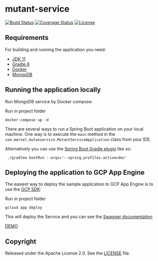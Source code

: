 # mutant-service

[![Build Status](https://travis-ci.org/estebandiazm/mutant-service.svg?branch=master)](https://travis-ci.org/estebandiazm/mutant-service)
[![Coverage Status](https://coveralls.io/repos/github/estebandiazm/mutant-service/badge.svg)](https://coveralls.io/github/estebandiazm/mutant-service)
[![License](http://img.shields.io/:license-apache-blue.svg)](http://www.apache.org/licenses/LICENSE-2.0.html)


## Requirements

For building and running the application you need:

- [JDK 11](https://www.oracle.com/java/technologies/javase/javase-jdk11-downloads.html)
- [Gradle 6](https://gradle.org/install/)
- [Docker](https://docs.docker.com/get-docker/)
- [MongoDB](https://www.mongodb.com/es)

## Running the application locally

Run MongoDB service by Docker compose:

Run in project folder
```
docker-compose up -d
```

There are several ways to run a Spring Boot application on your local machine. One way is to execute the `main` method in the `com.marvel.mutanservice.MutantServiceApplication` class from your IDE.

Alternatively you can use the [Spring Boot Gradle plugin](https://docs.spring.io/spring-boot/docs/current/gradle-plugin/reference/html/) like so:

```shell
 ./gradlew bootRun --args='--spring.profiles.active=dev'
```

## Deploying the application to GCP App Engine

The easiest way to deploy the sample application to GCP App Engine is to use the [GCP SDK](https://cloud.google.com/sdk/install?hl=es-419):

Run in project folder
```shell
gcloud app deploy
```

This will deploy the Service and you can see the [Swagger documentation](https://mutant-service.rj.r.appspot.com/swagger-ui.html)

[DEMO](https://mutant-service.rj.r.appspot.com/)

## Copyright

Released under the Apache License 2.0. See the [LICENSE](https://github.com/codecentric/springboot-sample-app/blob/master/LICENSE) file.

